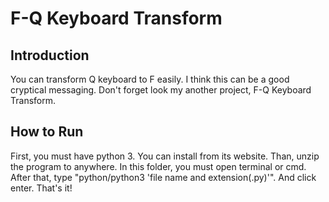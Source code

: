# F-Q Keyboard Transform

## Introduction
You can transform Q keyboard to F easily.
I think this can be a good cryptical messaging.
Don't forget look my another project, F-Q Keyboard Transform.

## How to Run
First, you must have python 3. You can install from its website.
Than, unzip the program to anywhere. In this folder, you must open terminal or cmd.
After that, type "python/python3 'file name and extension(.py)'".
And click enter.
That's it!
